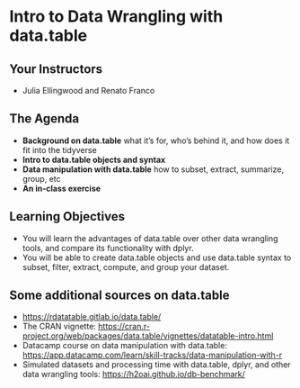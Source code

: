 # Intro to Data Wrangling with data.table

## Your Instructors
- Julia Ellingwood and Renato Franco

## The Agenda
- **Background on data.table** what it’s for, who’s behind it, and how does it fit into the tidyverse
- **Intro to data.table objects and syntax**
- **Data manipulation with data.table** how to subset, extract, summarize, group, etc
- **An in-class exercise**

## Learning Objectives
- You will learn the advantages of data.table over other data wrangling tools, and compare its functionality with dplyr.
- You will be able to create data.table objects and use data.table syntax to subset, filter, extract, compute, and group your dataset. 

## Some additional sources on data.table
- https://rdatatable.gitlab.io/data.table/
- The CRAN vignette: https://cran.r-project.org/web/packages/data.table/vignettes/datatable-intro.html
- Datacamp course on data manipulation with data.table: https://app.datacamp.com/learn/skill-tracks/data-manipulation-with-r
- Simulated datasets and processing time with data.table, dplyr, and other data wrangling tools: https://h2oai.github.io/db-benchmark/



